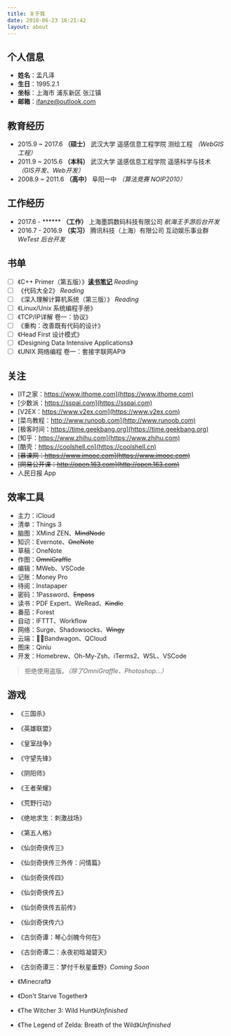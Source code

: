 ```yaml
---
title: 关于我
date: 2018-06-23 16:21:42
layout: about
---
```


## 个人信息

- **姓名**：孟凡泽
- **生日**：1995.2.1
- **坐标**：上海市 浦东新区 张江镇
- **邮箱**：ifanze@outlook.com

## 教育经历

- 2015.9 ~ 2017.6 **（硕士）** 武汉大学 遥感信息工程学院 测绘工程 *（WebGIS工程）*
- 2011.9 ~ 2015.6 **（本科）** 武汉大学 遥感信息工程学院 遥感科学与技术 *（GIS开发、Web开发）*
- 2008.9 ~ 2011.6 **（高中）** 阜阳一中 *（算法竞赛 NOIP2010）*

## 工作经历

- 2017.6 - \*\*\*\*\*\* **（工作）** 上海墨鹍数码科技有限公司 *航海王手游后台开发*
- 2016.7 - 2016.9 **（实习）** 腾讯科技（上海）有限公司 互动娱乐事业群 *WeTest 后台开发*

## 书单

- [ ] 《C++ Primer（第五版）》**[读书笔记](/tags/《C-Primer》/)** *Reading* 
- [ ] 《代码大全2》 *Reading*
- [ ] 《深入理解计算机系统（第三版）》 *Reading*
- [ ] 《Linux/Unix 系统编程手册》
- [ ] 《TCP/IP详解 卷一：协议》
- [ ] 《重构：改善既有代码的设计》
- [ ] 《Head First 设计模式》
- [ ] 《Designing Data Intensive Applications》
- [ ] 《UNIX 网络编程 卷一：套接字联网API》

## 关注

- [IT之家：https://www.ithome.com](https://www.ithome.com)
- [少数派：https://sspai.com](https://sspai.com)
- [V2EX：https://www.v2ex.com](https://www.v2ex.com)
- [菜鸟教程：http://www.runoob.com](http://www.runoob.com)
- [极客时间：https://time.geekbang.org](https://time.geekbang.org)
- [知乎：https://www.zhihu.com](https://www.zhihu.com)
- [酷壳：https://coolshell.cn](https://coolshell.cn)
- ~~[慕课网：https://www.imooc.com](https://www.imooc.com)~~
- ~~[网易公开课：http://open.163.com](http://open.163.com)~~
- 人民日报 App


## 效率工具

- 主力：iCloud
- 清单：Things 3
- 脑图：XMind ZEN、~~MindNode~~
- 知识：Evernote、~~OneNote~~
- 草稿：OneNote
- 作图：~~OmniGraffle~~
- 编辑：MWeb、VSCode
- 记账：Money Pro
- 待阅：Instapaper
- 密码：1Password、~~Enpass~~
- 读书：PDF Expert、WeRead、~~Kindle~~
- 番茄：Forest
- 自动：IFTTT、Workflow
- 网络：Surge、Shadowsocks、~~Wingy~~
- 云端：Bandwagon、QCloud
- 图床：Qiniu
- 开发：Homebrew、Oh-My-Zsh、iTerms2、WSL、VSCode

> 拒绝使用盗版。*（除了OmniGraffle、Photoshop...）*

## 游戏

- 《三国杀》
- 《英雄联盟》
- 《皇室战争》
- 《守望先锋》
- 《阴阳师》
- 《王者荣耀》
- 《荒野行动》
- 《绝地求生：刺激战场》
- 《第五人格》


- 《仙剑奇侠传三》
- 《仙剑奇侠传三外传：问情篇》
- 《仙剑奇侠传四》
- 《仙剑奇侠传五》
- 《仙剑奇侠传五前传》
- 《仙剑奇侠传六》
- 《古剑奇谭：琴心剑魄今何在》
- 《古剑奇谭二：永夜初晗凝碧天》
- 《古剑奇谭三：梦付千秋星垂野》*Coming Soon*


- 《Minecraft》
- 《Don't Starve Together》
- 《The Witcher 3: Wild Hunt》*Unfinished*
- 《The Legend of Zelda: Breath of the Wild》*Unfinished*